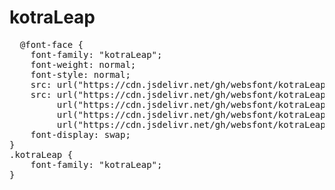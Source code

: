 # kotraLeap

<pre>
  @font-face {
    font-family: "kotraLeap";
    font-weight: normal;
    font-style: normal;
    src: url("https://cdn.jsdelivr.net/gh/websfont/kotraLeap/kotraLeap.eot");
    src: url("https://cdn.jsdelivr.net/gh/websfont/kotraLeap/kotraLeap.eot?#iefix") format("embedded-opentype"),
         url("https://cdn.jsdelivr.net/gh/websfont/kotraLeap/kotraLeap.woff2") format("woff2"),
         url("https://cdn.jsdelivr.net/gh/websfont/kotraLeap/kotraLeap.woff") format("woff"),
         url("https://cdn.jsdelivr.net/gh/websfont/kotraLeap/kotraLeap.ttf") format("truetype");
    font-display: swap;
}
.kotraLeap {
    font-family: "kotraLeap";
}
</pre>
